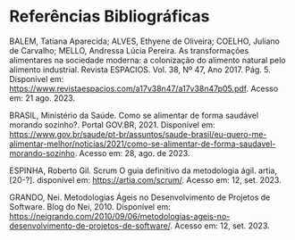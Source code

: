 # Referências Bibliográficas

BALEM, Tatiana Aparecida; ALVES, Ethyene de Oliveira; COELHO, Juliano de Carvalho; MELLO, Andressa Lúcia Pereira. As transformações alimentares na sociedade moderna: a colonização do alimento natural pelo alimento industrial. Revista ESPACIOS. Vol. 38, Nº 47, Ano 2017. Pág. 5. Disponível em: <https://www.revistaespacios.com/a17v38n47/a17v38n47p05.pdf>. Acesso em: 21 ago. 2023.

BRASIL, Ministério da Saúde. Como se alimentar de forma saudável morando sozinho?. Portal GOV.BR, 2021. Disponível em: <https://www.gov.br/saude/pt-br/assuntos/saude-brasil/eu-quero-me-alimentar-melhor/noticias/2021/como-se-alimentar-de-forma-saudavel-morando-sozinho>. Acesso em: 28, ago. de 2023.

ESPINHA, Roberto Gil. Scrum O guia definitivo da metodologia ágil. artia, [20-?]. disponível em: <https://artia.com/scrum/>. Acesso em: 12, set. 2023.

GRANDO, Nei. Metodologias Ágeis no Desenvolvimento de Projetos de Software. Blog do Nei, 2010. Disponível em: <https://neigrando.com/2010/09/06/metodologias-ageis-no-desenvolvimento-de-projetos-de-software/>. Acesso em: 12, set. 2023.
